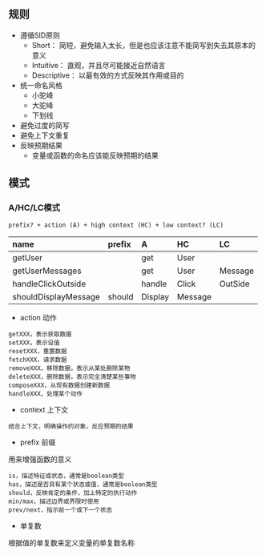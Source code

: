 ## 规则
- 遵循SID原则
    - Short： 简短，避免输入太长，但是也应该注意不能简写到失去其原本的意义
    - Intuitive： 直观，并且尽可能接近自然语言
 	- Descriptive： 以最有效的方式反映其作用或目的
- 统一命名风格
    - 小驼峰
    - 大驼峰
    - 下划线
- 避免过度的简写
- 避免上下文重复
- 反映预期结果
  - 变量或函数的命名应该能反映预期的结果

## 模式
### A/HC/LC模式
```
prefix? + action (A) + high context (HC) + low context? (LC)
```
name |	prefix | A | HC | LC
:-- | :-- | :-- | :-- | :--
getUser	|  | get	| User	| |
getUserMessages	| | get | User | Message |
handleClickOutside	| | handle | Click | OutSide |
shouldDisplayMessage | should | Display |	Message	|

- action 动作
```
getXXX，表示获取数据
setXXX，表示设值
resetXXX，重置数据
fetchXXX，请求数据
removeXXX，移除数据，表示从某处删除某物
deleteXXX，删除数据，表示完全清楚某些事物
composeXXX，从现有数据创建新数据
handleXXX，处理某个动作
```
- context 上下文
```
结合上下文，明确操作的对象，反应预期的结果
```

- prefix 前缀

用来增强函数的意义
```
is，描述特征或状态，通常是boolean类型
has，描述是否具有某个状态或值，通常是boolean类型
should，反映肯定的条件，加上特定的执行动作
min/max，描述边界或界限时使用
prev/next，指示前一个或下一个状态
```

- 单复数

根据值的单复数来定义变量的单复数名称